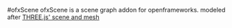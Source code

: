 #ofxScene
ofxScene is a scene graph addon for openframeworks.
modeled after [THREE.js' scene and mesh](http://mrdoob.github.com/three.js/)
 
